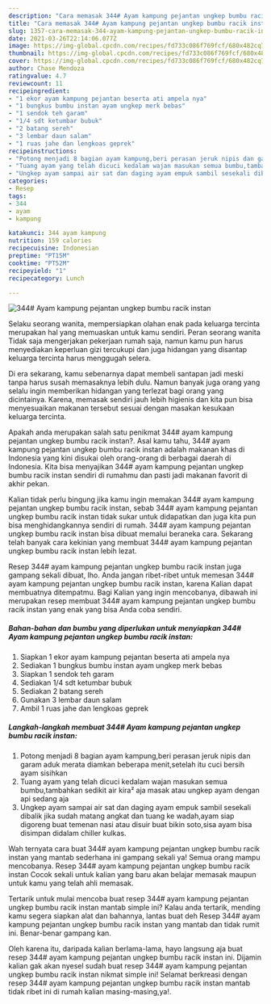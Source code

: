 ```yaml
---
description: "Cara memasak 344# Ayam kampung pejantan ungkep bumbu racik instan Sederhana dan Mudah Dibuat"
title: "Cara memasak 344# Ayam kampung pejantan ungkep bumbu racik instan Sederhana dan Mudah Dibuat"
slug: 1357-cara-memasak-344-ayam-kampung-pejantan-ungkep-bumbu-racik-instan-sederhana-dan-mudah-dibuat
date: 2021-03-26T22:14:06.077Z
image: https://img-global.cpcdn.com/recipes/fd733c086f769fcf/680x482cq70/344-ayam-kampung-pejantan-ungkep-bumbu-racik-instan-foto-resep-utama.jpg
thumbnail: https://img-global.cpcdn.com/recipes/fd733c086f769fcf/680x482cq70/344-ayam-kampung-pejantan-ungkep-bumbu-racik-instan-foto-resep-utama.jpg
cover: https://img-global.cpcdn.com/recipes/fd733c086f769fcf/680x482cq70/344-ayam-kampung-pejantan-ungkep-bumbu-racik-instan-foto-resep-utama.jpg
author: Chase Mendoza
ratingvalue: 4.7
reviewcount: 11
recipeingredient:
- "1 ekor ayam kampung pejantan beserta ati ampela nya"
- "1 bungkus bumbu instan ayam ungkep merk bebas"
- "1 sendok teh garam"
- "1/4 sdt ketumbar bubuk"
- "2 batang sereh"
- "3 lembar daun salam"
- "1 ruas jahe dan lengkoas geprek"
recipeinstructions:
- "Potong menjadi 8 bagian ayam kampung,beri perasan jeruk nipis dan garam aduk merata diamkan beberapa menit,setelah itu cuci bersih ayam sisihkan"
- "Tuang ayam yang telah dicuci kedalam wajan masukan semua bumbu,tambahkan sedikit air kira² aja masak atau ungkep ayam dengan api sedang aja"
- "Ungkep ayam sampai air sat dan daging ayam empuk sambil sesekali dibalik jika sudah matang angkat dan tuang ke wadah,ayam siap digoreng buat temenan nasi atau disuir buat bikin soto,sisa ayam bisa disimpan didalam chiller kulkas."
categories:
- Resep
tags:
- 344
- ayam
- kampung

katakunci: 344 ayam kampung 
nutrition: 159 calories
recipecuisine: Indonesian
preptime: "PT15M"
cooktime: "PT52M"
recipeyield: "1"
recipecategory: Lunch

---
```



![344# Ayam kampung pejantan ungkep bumbu racik instan](https://img-global.cpcdn.com/recipes/fd733c086f769fcf/680x482cq70/344-ayam-kampung-pejantan-ungkep-bumbu-racik-instan-foto-resep-utama.jpg)

Selaku seorang wanita, mempersiapkan olahan enak pada keluarga tercinta merupakan hal yang memuaskan untuk kamu sendiri. Peran seorang  wanita Tidak saja mengerjakan pekerjaan rumah saja, namun kamu pun harus menyediakan keperluan gizi tercukupi dan juga hidangan yang disantap keluarga tercinta harus menggugah selera.

Di era  sekarang, kamu sebenarnya dapat membeli santapan jadi meski tanpa harus susah memasaknya lebih dulu. Namun banyak juga orang yang selalu ingin memberikan hidangan yang terlezat bagi orang yang dicintainya. Karena, memasak sendiri jauh lebih higienis dan kita pun bisa menyesuaikan makanan tersebut sesuai dengan masakan kesukaan keluarga tercinta. 



Apakah anda merupakan salah satu penikmat 344# ayam kampung pejantan ungkep bumbu racik instan?. Asal kamu tahu, 344# ayam kampung pejantan ungkep bumbu racik instan adalah makanan khas di Indonesia yang kini disukai oleh orang-orang di berbagai daerah di Indonesia. Kita bisa menyajikan 344# ayam kampung pejantan ungkep bumbu racik instan sendiri di rumahmu dan pasti jadi makanan favorit di akhir pekan.

Kalian tidak perlu bingung jika kamu ingin memakan 344# ayam kampung pejantan ungkep bumbu racik instan, sebab 344# ayam kampung pejantan ungkep bumbu racik instan tidak sukar untuk didapatkan dan juga kita pun bisa menghidangkannya sendiri di rumah. 344# ayam kampung pejantan ungkep bumbu racik instan bisa dibuat memalui beraneka cara. Sekarang telah banyak cara kekinian yang membuat 344# ayam kampung pejantan ungkep bumbu racik instan lebih lezat.

Resep 344# ayam kampung pejantan ungkep bumbu racik instan juga gampang sekali dibuat, lho. Anda jangan ribet-ribet untuk memesan 344# ayam kampung pejantan ungkep bumbu racik instan, karena Kalian dapat membuatnya ditempatmu. Bagi Kalian yang ingin mencobanya, dibawah ini merupakan resep membuat 344# ayam kampung pejantan ungkep bumbu racik instan yang enak yang bisa Anda coba sendiri.

<!--inarticleads1-->

##### Bahan-bahan dan bumbu yang diperlukan untuk menyiapkan 344# Ayam kampung pejantan ungkep bumbu racik instan:

1. Siapkan 1 ekor ayam kampung pejantan beserta ati ampela nya
1. Sediakan 1 bungkus bumbu instan ayam ungkep merk bebas
1. Siapkan 1 sendok teh garam
1. Sediakan 1/4 sdt ketumbar bubuk
1. Sediakan 2 batang sereh
1. Gunakan 3 lembar daun salam
1. Ambil 1 ruas jahe dan lengkoas geprek




<!--inarticleads2-->

##### Langkah-langkah membuat 344# Ayam kampung pejantan ungkep bumbu racik instan:

1. Potong menjadi 8 bagian ayam kampung,beri perasan jeruk nipis dan garam aduk merata diamkan beberapa menit,setelah itu cuci bersih ayam sisihkan
1. Tuang ayam yang telah dicuci kedalam wajan masukan semua bumbu,tambahkan sedikit air kira² aja masak atau ungkep ayam dengan api sedang aja
1. Ungkep ayam sampai air sat dan daging ayam empuk sambil sesekali dibalik jika sudah matang angkat dan tuang ke wadah,ayam siap digoreng buat temenan nasi atau disuir buat bikin soto,sisa ayam bisa disimpan didalam chiller kulkas.




Wah ternyata cara buat 344# ayam kampung pejantan ungkep bumbu racik instan yang mantab sederhana ini gampang sekali ya! Semua orang mampu mencobanya. Resep 344# ayam kampung pejantan ungkep bumbu racik instan Cocok sekali untuk kalian yang baru akan belajar memasak maupun untuk kamu yang telah ahli memasak.

Tertarik untuk mulai mencoba buat resep 344# ayam kampung pejantan ungkep bumbu racik instan mantab simple ini? Kalau anda tertarik, mending kamu segera siapkan alat dan bahannya, lantas buat deh Resep 344# ayam kampung pejantan ungkep bumbu racik instan yang mantab dan tidak rumit ini. Benar-benar gampang kan. 

Oleh karena itu, daripada kalian berlama-lama, hayo langsung aja buat resep 344# ayam kampung pejantan ungkep bumbu racik instan ini. Dijamin kalian gak akan nyesel sudah buat resep 344# ayam kampung pejantan ungkep bumbu racik instan nikmat simple ini! Selamat berkreasi dengan resep 344# ayam kampung pejantan ungkep bumbu racik instan mantab tidak ribet ini di rumah kalian masing-masing,ya!.

